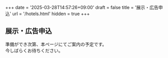 +++
date = '2025-03-28T14:57:26+09:00'
draft = false
title = '展示・広告申込'
url = '/hotels.html'
hidden = true
+++

## 展示・広告申込
準備ができ次第、本ページにてご案内の予定です。  
今しばらくお待ちください。
